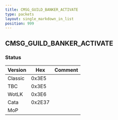 ```yaml
---
title: CMSG_GUILD_BANKER_ACTIVATE
type: packets
layout: single_markdown_in_list
position: 999
---
```


## CMSG_GUILD_BANKER_ACTIVATE

### Status

Version    | Hex        | Comment
---------- | ---------- | ---------- 
Classic    | 0x3E5      |
TBC        | 0x3E5      |
WotLK      | 0x3E6      |
Cata       | 0x2E37     |
MoP        |            |